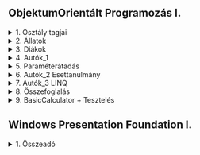 ## ObjektumOrientált Programozás I.

<details>
<summary>1. Osztály tagjai</summary>

- Deklaráció
- Példányszintű tagok
  - mező
  - metódus
- Osztályszintű tagok (static)
- Osztály tagjainak elérése
  - private
  - public
  - protected
  - internal
</details>
<details>
<summary>2. Állatok</summary>

- static mező haználata (*)
- Paraméteres konstruktor, destruktor (**)
- ToString újradefiniálása override
- Ellenőrzött adatbevitel billentyűzetről - Kivételkezelés
- Programozási tételek
  - Keresés (null + foreach + break)
  - Kiválogatás
  - Maximumkiválasztás (* + **)
</details>
<details>
<summary>3. Diákok</summary>

- DateTime osztály
- beolvasás file-ból (nem ellenőrzött)
- karakterkódolási hiba megoldása
- this.szuletesiDatum.ToString("yyyy.MM.dd")
- DateTime.Now.Year
- d.szuletesiDatum.Year
- Keresés (Állatok-hoz hasonlóan)
- Maximumkiválasztás (Állatok-hoz hasonlóan)
</details>
<details>
<summary>4. Autók_1</summary>

- C# accessor-ok: getter és szetter metódusok
- Tulajdonságok
- Lambda operátor
- Validációs feltétel
- Automatikus tulajdonság
</details>
<details>
<summary>5. Paraméterátadás</summary>

- Érték szerinti paraméterátadás
  - érték típusú változók
  - referencia típusú változók
- Cím szerinti paraméterátadás
</details>
<details>
<summary>6. Autók_2 Esettanulmány</summary>

- Osztály
  - Tulajdonságok
  - Validációs feltétel -> kivételkezelés
  - Konstruktor
  - ToString
- Beolvasás file-ból
  - Kivételkezelés
- Objektumlista
- Programozási tételek (+ LINQ bevezetés)
  - Átlag
  - Maximumkiválasztás
  - Keresés (null + foreach + break)
  - Rendezés
  - Kiválogatás
    - Szótárba
    - Listába
</details>
<details>
<summary>7. Autók_3 LINQ</summary>

- delegate: névtelen függvény
- lambda kifejezés
- IEnumerable<T> és List<T>
- Aggregáló függvények
- Szűrő és rendező függvények
- Generikus Típusok és Metódusok
- List<T> Specifikus Metódusok
- Láncolás (method chaining)
</details>
<details>
<summary>8. Összefoglalás</summary>

- Elméleti kérdések
- Nasa 1995
- Lézerlövészet
- Témazáró A - Könyvtár
- Témazáró B - Subtitle
</details>
<details>
<summary>9. BasicCalculator + Tesztelés</summary>

- Calculator.cs
- Program.cs
- UnitTest1.cs
</details>

## Windows Presentation Foundation I.

<details>
<summary>1. Összeadó</summary>

- XAML
  - Window
  - Label
  - TextBox
  - TextBlock
  - Button
  - WrapPanel
  - Properties
    - Name
    - Title
    - Content
    - Text
      - Bold
      - TextWrapping
    - Layout
      - Margin
      - Padding
      - Alignment
    - Appearance
      - Border - Thickness
      - Effect
- XAML.cs
  - Brushes
  - X.Foreground
  - Events
    - Click
    - GotFocus
    - LostFocus
    - TextBox textbox = (TextBox) sender
    - if (sender is TextBox textbox) ...
</details>

